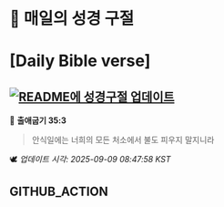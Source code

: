 # 🙏 매일의 성경 구절
# [Daily Bible verse]
## [![README에 성경구절 업데이트](https://github.com/DONGSUKA/first_test/actions/workflows/update-readme-bible.yml/badge.svg)](https://github.com/DONGSUKA/first_test/actions/workflows/update-readme-bible.yml)
<!-- START_BIBLE_VERSE -->
📖 **출애굽기 35:3**
> 안식일에는 너희의 모든 처소에서 불도 피우지 말지니라

🕊️ _업데이트 시각: 2025-09-09 08:47:58 KST_
  <!-- END_BIBLE_VERSE -->
## GITHUB_ACTION
